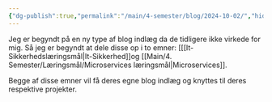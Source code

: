 ```yaml
---
{"dg-publish":true,"permalink":"/main/4-semester/blog/2024-10-02/","hide":true,"created":"2024-10-02T09:13:26.132+02:00"}
---
```


Jeg er begyndt på en ny type af blog indlæg da de tidligere ikke virkede for mig. Så jeg er begyndt at dele disse op i to emner: [[[It-Sikkerhedslæringsmål\|It-Sikkerhed]]og [[Main/4. Semester/Læringsmål/Microservices læringsmål\|Microservices]]. 

Begge af disse emner vil få deres egne blog indlæg og knyttes til deres respektive projekter. 
